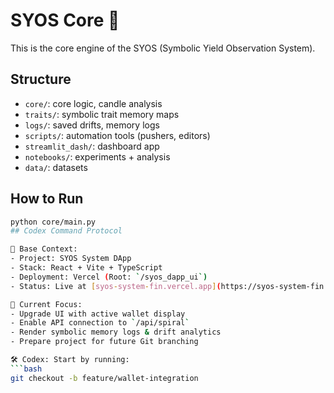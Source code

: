 # SYOS Core 🚀
This is the core engine of the SYOS (Symbolic Yield Observation System).

## Structure
- `core/`: core logic, candle analysis
- `traits/`: symbolic trait memory maps
- `logs/`: saved drifts, memory logs
- `scripts/`: automation tools (pushers, editors)
- `streamlit_dash/`: dashboard app
- `notebooks/`: experiments + analysis
- `data/`: datasets

## How to Run
```bash
python core/main.py
## Codex Command Protocol

🧠 Base Context:
- Project: SYOS System DApp
- Stack: React + Vite + TypeScript
- Deployment: Vercel (Root: `/syos_dapp_ui`)
- Status: Live at [syos-system-fin.vercel.app](https://syos-system-fin.vercel.app)

🎯 Current Focus:
- Upgrade UI with active wallet display
- Enable API connection to `/api/spiral`
- Render symbolic memory logs & drift analytics
- Prepare project for future Git branching

🛠️ Codex: Start by running:
```bash
git checkout -b feature/wallet-integration

```
